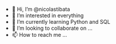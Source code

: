 - 👋 Hi, I’m @nicolastibata
- 👀 I’m interested in everything 
- 🌱 I’m currently learning Python and SQL
- 💞️ I’m looking to collaborate on ...
- 📫 How to reach me ...

<!---
nicolastibata/nicolastibata is a ✨ special ✨ repository because its `README.md` (this file) appears on your GitHub profile.
You can click the Preview link to take a look at your changes.
--->
